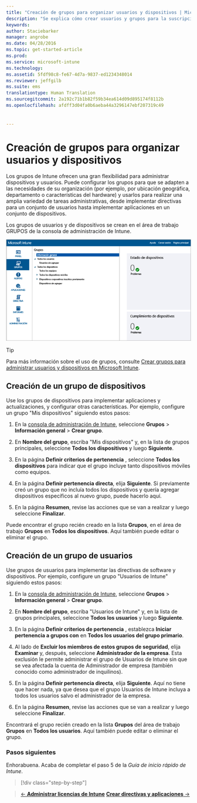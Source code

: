 ```yaml
---
title: "Creación de grupos para organizar usuarios y dispositivos | Microsoft Intune"
description: "Se explica cómo crear usuarios y grupos para la suscripción de Intune."
keywords: 
author: Staciebarker
manager: angrobe
ms.date: 04/28/2016
ms.topic: get-started-article
ms.prod: 
ms.service: microsoft-intune
ms.technology: 
ms.assetid: 5fdf98c8-fe67-4d7a-9837-ed1234348014
ms.reviewer: jeffgilb
ms.suite: ems
translationtype: Human Translation
ms.sourcegitcommit: 2a192c71b1b82f59b34ea614d09d895174f8112b
ms.openlocfilehash: afdff3d04fa0b6aeba44a3296147ebf207319c49


---
```



# Creación de grupos para organizar usuarios y dispositivos
Los grupos de Intune ofrecen una gran flexibilidad para administrar dispositivos y usuarios. Puede configurar los grupos para que se adapten a las necesidades de su organización (por ejemplo, por ubicación geográfica, departamento o características del hardware) y usarlos para realizar una amplia variedad de tareas administrativas, desde implementar directivas para un conjunto de usuarios hasta implementar aplicaciones en un conjunto de dispositivos.

Los grupos de usuarios y de dispositivos se crean en el área de trabajo GRUPOS de la consola de administración de Intune.

![Área de trabajo Grupos de la consola de administración](./media/groups.png)


> [!TIP]
> Para más información sobre el uso de grupos, consulte [Crear grupos para administrar usuarios y dispositivos en Microsoft Intune](/intune/deploy-use/use-groups-to-manage-users-and-devices-with-microsoft-intune).


## Creación de un grupo de dispositivos
Use los grupos de dispositivos para implementar aplicaciones y actualizaciones, y configurar otras características. Por ejemplo, configure un grupo "Mis dispositivos" siguiendo estos pasos:

1.  En la [consola de administración de Intune](https://manage.microsoft.com/), seleccione **Grupos** > **Información general** > **Crear grupo**.

2.  En **Nombre del grupo**, escriba "Mis dispositivos" y, en la lista de grupos principales, seleccione **Todos los dispositivos** y luego **Siguiente**.

3.  En la página **Definir criterios de pertenencia** , seleccione **Todos los dispositivos** para indicar que el grupo incluye tanto dispositivos móviles como equipos.

4.  En la página **Definir pertenencia directa**, elija **Siguiente**. Si previamente creó un grupo que no incluía todos los dispositivos y quería agregar dispositivos específicos al nuevo grupo, puede hacerlo aquí.

5.  En la página **Resumen**, revise las acciones que se van a realizar y luego seleccione **Finalizar**.

Puede encontrar el grupo recién creado en la lista **Grupos**, en el área de trabajo **Grupos** en **Todos los dispositivos**. Aquí también puede editar o eliminar el grupo.

## Creación de un grupo de usuarios
Use grupos de usuarios para implementar las directivas de software y dispositivos. Por ejemplo, configure un grupo "Usuarios de Intune" siguiendo estos pasos:

1.  En la [consola de administración de Intune](https://manage.microsoft.com/), seleccione **Grupos** > **Información general** > **Crear grupo**.

2.  En **Nombre del grupo**, escriba "Usuarios de Intune" y, en la lista de grupos principales, seleccione **Todos los usuarios** y luego **Siguiente**.

3.  En la página **Definir criterios de pertenencia** , establezca **Iniciar pertenencia a grupos con** en **Todos los usuarios del grupo primario**.

4.  Al lado de **Excluir los miembros de estos grupos de seguridad**, elija **Examinar** y, después, seleccione **Administrador de la empresa**. Esta exclusión le permite administrar el grupo de Usuarios de Intune sin que se vea afectada la cuenta de Administrador de empresa (también conocido como administrador de inquilinos).

5.  En la página **Definir pertenencia directa**, elija **Siguiente**. Aquí no tiene que hacer nada, ya que desea que el grupo Usuarios de Intune incluya a todos los usuarios salvo el administrador de la empresa.

6.  En la página **Resumen**, revise las acciones que se van a realizar y luego seleccione **Finalizar**.

Encontrará el grupo recién creado en la lista **Grupos** del área de trabajo **Grupos** en **Todos los usuarios**. Aquí también puede editar o eliminar el grupo.



### Pasos siguientes
Enhorabuena. Acaba de completar el paso 5 de la *Guía de inicio rápido de Intune*.

>[!div class="step-by-step"]

>[&larr; **Administrar licencias de Intune**](.\start-with-a-paid-subscription-to-microsoft-intune-step-4.md) [**Crear directivas y aplicaciones** &rarr;](.\start-with-a-paid-subscription-to-microsoft-intune-step-6.md)  



<!--HONumber=Jul16_HO4-->


